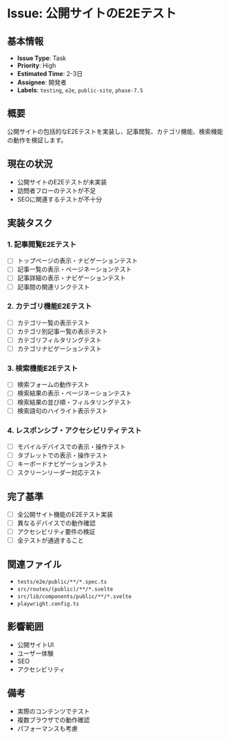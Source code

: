 # Issue: 公開サイトのE2Eテスト

## 基本情報

- **Issue Type**: Task
- **Priority**: High
- **Estimated Time**: 2-3日
- **Assignee**: 開発者
- **Labels**: `testing`, `e2e`, `public-site`, `phase-7.5`

## 概要

公開サイトの包括的なE2Eテストを実装し、記事閲覧、カテゴリ機能、検索機能の動作を検証します。

## 現在の状況

- 公開サイトのE2Eテストが未実装
- 訪問者フローのテストが不足
- SEOに関連するテストが不十分

## 実装タスク

### 1. 記事閲覧E2Eテスト

- [ ] トップページの表示・ナビゲーションテスト
- [ ] 記事一覧の表示・ページネーションテスト
- [ ] 記事詳細の表示・ナビゲーションテスト
- [ ] 記事間の関連リンクテスト

### 2. カテゴリ機能E2Eテスト

- [ ] カテゴリ一覧の表示テスト
- [ ] カテゴリ別記事一覧の表示テスト
- [ ] カテゴリフィルタリングテスト
- [ ] カテゴリナビゲーションテスト

### 3. 検索機能E2Eテスト

- [ ] 検索フォームの動作テスト
- [ ] 検索結果の表示・ページネーションテスト
- [ ] 検索結果の並び順・フィルタリングテスト
- [ ] 検索語句のハイライト表示テスト

### 4. レスポンシブ・アクセシビリティテスト

- [ ] モバイルデバイスでの表示・操作テスト
- [ ] タブレットでの表示・操作テスト
- [ ] キーボードナビゲーションテスト
- [ ] スクリーンリーダー対応テスト

## 完了基準

- [ ] 全公開サイト機能のE2Eテスト実装
- [ ] 異なるデバイスでの動作確認
- [ ] アクセシビリティ要件の検証
- [ ] 全テストが通過すること

## 関連ファイル

- `tests/e2e/public/**/*.spec.ts`
- `src/routes/(public)/**/*.svelte`
- `src/lib/components/public/**/*.svelte`
- `playwright.config.ts`

## 影響範囲

- 公開サイトUI
- ユーザー体験
- SEO
- アクセシビリティ

## 備考

- 実際のコンテンツでテスト
- 複数ブラウザでの動作確認
- パフォーマンスも考慮
